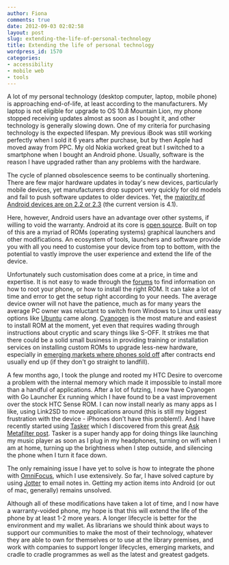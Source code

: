 ```yaml
---
author: Fiona
comments: true
date: 2012-09-03 02:02:58
layout: post
slug: extending-the-life-of-personal-technology
title: Extending the life of personal technology
wordpress_id: 1570
categories:
- accessibility
- mobile web
- tools
---
```


A lot of my personal technology (desktop computer, laptop, mobile phone) is approaching end-of-life, at least according to the manufacturers. My laptop is not eligible for upgrade to OS 10.8 Mountain Lion, my phone stopped receiving updates almost as soon as I bought it, and other technology is generally slowing down. One of my criteria for purchasing technology is the expected lifespan. My previous iBook was still working perfectly when I sold it 6 years after purchase, but by then Apple had moved away from PPC. My old Nokia worked great but I switched to a smartphone when I bought an Android phone. Usually, software is the reason I have upgraded rather than any problems with the hardware. 

The cycle of planned obsolescence seems to be continually shortening. There are few major hardware updates in today's new devices, particularly mobile devices, yet manufacturers drop support very quickly for old models and fail to push software updates to older devices. Yet, the [majority of Android devices are on 2.2 or 2.3](http://www.phonearena.com/news/Ice-Cream-Sandwich-installed-on-nearly-5-of-Android-devices_id29677) (the current version is 4.1). 

Here, however, Android users have an advantage over other systems, if willing to void the warranty. Android at its core is [open source](http://source.android.com/). Built on top of this are a myriad of ROMs (operating systems) graphical launchers and other modifications. An ecosystem of tools, launchers and software provide you with all you need to customise your device from top to bottom, with the potential to vastly improve the user experience and extend the life of the device. 

Unfortunately such customisation does come at a price, in time and expertise. It is not easy to wade through the [forums](http://forum.xda-developers.com/forumdisplay.php?f=564) to find information on how to root your phone, or how to install the right ROM. It can take a lot of time and error to get the setup right according to your needs. The average device owner will not have the patience, much as for many years the average PC owner was reluctant to switch from Windows to Linux until easy options like [Ubuntu](http://www.ubuntu.com/) came along. [Cyanogen](http://www.cyanogenmod.com/) is the most mature and easiest to install ROM at the moment, yet even that requires wading through instructions about cryptic and scary things like S-OFF. It strikes me that there could be a solid small business in providing training or installation services on installing custom ROMs to upgrade less-new hardware, especially in [emerging markets where phones sold off](http://www.envirofone.com/en-gb/what-happens) after contracts end usually end up (if they don't go straight to landfill). 

A few months ago, I took the plunge and rooted my HTC Desire to overcome a problem with the internal memory which made it impossible to install more than a handful of applications. After a lot of futzing, I now have Cyanogen with Go Launcher Ex running which I have found to be a vast improvement over the stock HTC Sense ROM. I can now install nearly as many apps as I like, using Link2SD to move applications around (this is still my biggest frustration with the device - iPhones don't have this problem!). And I have recently started using [Tasker](http://tasker.dinglisch.net/) which I discovered from this great [Ask Metafilter post](http://ask.metafilter.com/223529/Why-is-a-brandnew-smartphone-worth-the-money). Tasker is a super handy app for doing things like launching my music player as soon as I plug in my headphones, turning on wifi when I am at home, turning up the brightness when I step outside, and silencing the phone when I turn it face down. 

The only remaining issue I have yet to solve is how to integrate the phone with [OmniFocus](http://www.omnigroup.com/products/omnifocus/), which I use extensively. So far, I have solved capture by using [Jotter](https://play.google.com/store/apps/details?id=com.mijoro.jotter&hl=en) to email notes in. Getting my action items into Android (or out of mac, generally) remains unsolved. 

Although all of these modifications have taken a lot of time, and I now have a warranty-voided phone, my hope is that this will extend the life of the phone by at least 1-2 more years. A longer lifecycle is better for the environment and my wallet. As librarians we should think about ways to support our communities to make the most of their technology, whatever they are able to own for themselves or to use at the library premises, and work with companies to support longer lifecycles, emerging markets, and cradle to cradle programmes as well as the latest and greatest gadgets. 
